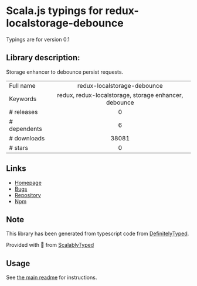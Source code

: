 
# Scala.js typings for redux-localstorage-debounce

Typings are for version 0.1

## Library description:
Storage enhancer to debounce persist requests.

|                    |                 |
| ------------------ | :-------------: |
| Full name          | redux-localstorage-debounce |
| Keywords           | redux, redux-localstorage, storage enhancer, debounce |
| # releases         | 0 |
| # dependents       | 6 |
| # downloads        | 38081 |
| # stars            | 0 |

## Links
- [Homepage](https://github.com/elgerlambert/redux-localstorage-debounce#readme)
- [Bugs](https://github.com/elgerlambert/redux-localstorage-debounce/issues)
- [Repository](https://github.com/elgerlambert/redux-localstorage-debounce)
- [Npm](https://www.npmjs.com/package/redux-localstorage-debounce)
    


## Note
This library has been generated from typescript code from [DefinitelyTyped](https://definitelytyped.org).

Provided with :purple_heart: from [ScalablyTyped](https://github.com/oyvindberg/ScalablyTyped)

## Usage
See [the main readme](../../readme.md) for instructions.


